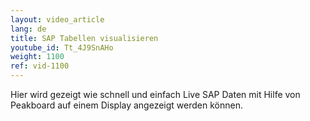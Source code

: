 ```yaml
---
layout: video_article
lang: de
title: SAP Tabellen visualisieren
youtube_id: Tt_4J9SnAHo
weight: 1100
ref: vid-1100
---
```


Hier wird gezeigt wie schnell und einfach Live SAP Daten mit Hilfe von Peakboard auf einem Display angezeigt werden können.
